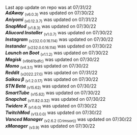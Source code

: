 Last app update on repo was at 07/31/22   
***AdAway*** <sub>(v6.0.3)</sub> was updated on 07/30/22   
***Aniyomi*** <sub>(v0.12.3.7)</sub> was updated on 07/31/22   
***SnapMod*** <sub>(v1.8.3)</sub> was updated on 07/30/22   
***Aliucord Installer*** <sub>(v1.0.7)</sub> was updated on 07/30/22   
***Instagram*** <sub>(v232.0.0.16.114)</sub> was updated on 07/30/22   
***Instander*** <sub>(v232.0.0.16.114)</sub> was updated on 07/30/22   
***Launch on Boot*** <sub>(v1.1.2)</sub> was updated on 07/30/22   
***Magisk*** <sub>(v9b61bdfc)</sub> was updated on 07/30/22   
***Momo*** <sub>(v4.3.1)</sub> was updated on 07/30/22   
***Reddit*** <sub>(v2022.27.0)</sub> was updated on 07/31/22   
***Saikou β*** <sub>(v1.2.0.17)</sub> was updated on 07/30/22   
***STN Beta*** <sub>(v15.62)</sub> was updated on 07/30/22   
***SmartTube*** <sub>(v15.62)</sub> was updated on 07/30/22   
***Snapchat*** <sub>(v11.82.0.32)</sub> was updated on 07/30/22   
***Twidere X*** <sub>(v1.6.0)</sub> was updated on 07/30/22   
***TwitchMod*** <sub>(v13.0.0)</sub> was updated on 07/30/22   
***Vanced Manager*** <sub>(v2.6.2 (Crimson))</sub> was updated on 07/30/22   
***xManager*** <sub>(v3.9)</sub> was updated on 07/30/22   
